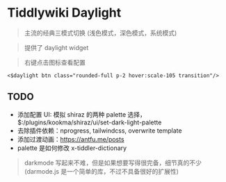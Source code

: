 # Tiddlywiki Daylight

> 主流的经典三模式切换 (浅色模式，深色模式，系统模式)

> 提供了 daylight widget

> 右键点击图标查看配置

```wiki
<$daylight btn class="rounded-full p-2 hover:scale-105 transition"/>
```

## TODO

* 添加配置 UI: 模拟 shiraz 的两种 palette 选择，$:/plugins/kookma/shiraz/ui/set-dark-light-palette
* 去除插件依赖：nprogress, tailwindcss, overwrite template
* 添加过渡动画：https://antfu.me/posts
* palette 是如何修改 x-tiddler-dictionary

> darkmode 写起来不难，但是如果想要写得很完备，细节真的不少 (darmode.js 是一个简单的库，不过不具备很好的扩展性)

<!-- darkmode.js 大概是重写了 body.bg, 带有动画 -->